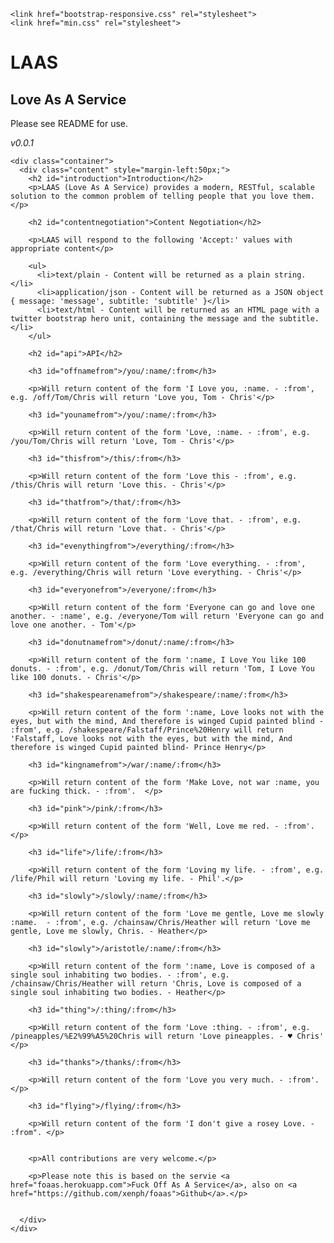 <html>
  <head>
    <title>Love As A Service (LAAS)</title>

    <link href="bootstrap-responsive.css" rel="stylesheet">
    <link href="min.css" rel="stylesheet">
  </head>

  <body style="">
    <div class="container">
      <div class="hero-unit">
        <h1>LAAS</h1>
        <h2>Love As A Service</h2>
        <p>Please see README for use.</p>
        <p><em>v0.0.1</em></p>
      </div>
    </div>

    <div class="container">
      <div class="content" style="margin-left:50px;">
        <h2 id="introduction">Introduction</h2>
        <p>LAAS (Love As A Service) provides a modern, RESTful, scalable solution to the common problem of telling people that you love them.</p>

        <h2 id="contentnegotiation">Content Negotiation</h2>

        <p>LAAS will respond to the following 'Accept:' values with appropriate content</p>

        <ul>
          <li>text/plain - Content will be returned as a plain string.</li>
          <li>application/json - Content will be returned as a JSON object { message: 'message', subtitle: 'subtitle' }</li>
          <li>text/html - Content will be returned as an HTML page with a twitter bootstrap hero unit, containing the message and the subtitle.</li>
        </ul>

        <h2 id="api">API</h2>

        <h3 id="offnamefrom">/you/:name/:from</h3>

        <p>Will return content of the form 'I Love you, :name. - :from', e.g. /off/Tom/Chris will return 'Love you, Tom - Chris'</p>

        <h3 id="younamefrom">/you/:name/:from</h3>

        <p>Will return content of the form 'Love, :name. - :from', e.g. /you/Tom/Chris will return 'Love, Tom - Chris'</p>

        <h3 id="thisfrom">/this/:from</h3>

        <p>Will return content of the form 'Love this - :from', e.g. /this/Chris will return 'Love this. - Chris'</p>

        <h3 id="thatfrom">/that/:from</h3>

        <p>Will return content of the form 'Love that. - :from', e.g. /that/Chris will return 'Love that. - Chris'</p>

        <h3 id="evenythingfrom">/everything/:from</h3>

        <p>Will return content of the form 'Love everything. - :from', e.g. /everything/Chris will return 'Love everything. - Chris'</p>

        <h3 id="everyonefrom">/everyone/:from</h3>

        <p>Will return content of the form 'Everyone can go and love one another. - :name', e.g. /everyone/Tom will return 'Everyone can go and love one another. - Tom'</p>

        <h3 id="donutnamefrom">/donut/:name/:from</h3>

        <p>Will return content of the form ':name, I Love You like 100 donuts. - :from', e.g. /donut/Tom/Chris will return 'Tom, I Love You like 100 donuts. - Chris'</p>

        <h3 id="shakespearenamefrom">/shakespeare/:name/:from</h3>

        <p>Will return content of the form ':name, Love looks not with the eyes, but with the mind, And therefore is winged Cupid painted blind - :from', e.g. /shakespeare/Falstaff/Prince%20Henry will return 'Falstaff, Love looks not with the eyes, but with the mind, And therefore is winged Cupid painted blind- Prince Henry</p>

        <h3 id="kingnamefrom">/war/:name/:from</h3>

        <p>Will return content of the form 'Make Love, not war :name, you are fucking thick. - :from'.  </p>

        <h3 id="pink">/pink/:from</h3>

        <p>Will return content of the form 'Well, Love me red. - :from'. </p>

        <h3 id="life">/life/:from</h3>

        <p>Will return content of the form 'Loving my life. - :from', e.g. /life/Phil will return 'Loving my life. - Phil'.</p>

        <h3 id="slowly">/slowly/:name/:from</h3>

        <p>Will return content of the form 'Love me gentle, Love me slowly :name.  - :from', e.g. /chainsaw/Chris/Heather will return 'Love me gentle, Love me slowly, Chris. - Heather</p>

        <h3 id="slowly">/aristotle/:name/:from</h3>

        <p>Will return content of the form ':name, Love is composed of a single soul inhabiting two bodies. - :from', e.g. /chainsaw/Chris/Heather will return 'Chris, Love is composed of a single soul inhabiting two bodies. - Heather</p>

        <h3 id="thing">/:thing/:from</h3>

        <p>Will return content of the form 'Love :thing. - :from', e.g. /pineapples/%E2%99%A5%20Chris will return 'Love pineapples. - ♥ Chris' </p>

        <h3 id="thanks">/thanks/:from</h3>

        <p>Will return content of the form 'Love you very much. - :from'. </p>

        <h3 id="flying">/flying/:from</h3>

        <p>Will return content of the form 'I don't give a rosey Love. - :from". </p>


        <p>All contributions are very welcome.</p>

        <p>Please note this is based on the servie <a href="foaas.herokuapp.com">Fuck Off As A Service</a>, also on <a href="https://github.com/xenph/foaas">Github</a>.</p>


      </div>
    </div>
  </body>
</html>